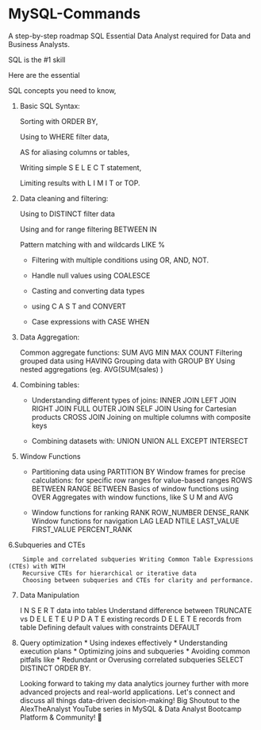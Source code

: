 # MySQL-Commands


A step-by-step roadmap SQL Essential Data Analyst required for Data and Business Analysts.

SQL is the #1 skill

Here are the essential

SQL concepts you need to know,

  1. Basic SQL Syntax:
     
      Sorting with ORDER BY,
      
      Using to WHERE filter data,
      
      AS for aliasing columns or tables,
      
      Writing simple S E L E C T statement,
      
      Limiting results with L I M I T or TOP.

  2. Data cleaning and filtering:
     
        Using to DISTINCT filter data
     
        Using and for range filtering BETWEEN IN
     
        Pattern matching with and wildcards LIKE %
     
        * Filtering with multiple conditions using OR, AND, NOT.
        
        * Handle null values using COALESCE
          
        * Casting and converting data types
          
        * using C A S T and CONVERT
          
        * Case expressions with CASE WHEN
          
  3. Data Aggregation:
     
        Common aggregate functions:
        SUM
        AVG
        MIN
        MAX
        COUNT
        Filtering grouped data using HAVING
        Grouping data with GROUP BY
        Using nested aggregations
        (eg. AVG(SUM(sales) )
     
  4. Combining tables:
     
       * Understanding different types of joins:
        INNER JOIN
        LEFT JOIN
        RIGHT JOIN
        FULL OUTER JOIN
        SELF JOIN
        Using for Cartesian products
        CROSS JOIN
        Joining on multiple columns with composite keys
     
       * Combining datasets with:
        UNION
        UNION ALL
        EXCEPT
        INTERSECT

  5. Window Functions
     
       * Partitioning data using PARTITION BY
        Window frames for precise calculations:
        for specific row ranges
        for value-based ranges
        ROWS BETWEEN
        RANGE BETWEEN
        Basics of window functions using OVER
        Aggregates with window functions,
        like S U M and AVG

       * Window functions for ranking
        RANK
        ROW_NUMBER
        DENSE_RANK
        Window functions for navigation
        LAG
        LEAD
        NTILE
        LAST_VALUE
        FIRST_VALUE
        PERCENT_RANK

 6.Subqueries and CTEs
 
        Simple and correlated subqueries Writing Common Table Expressions (CTEs) with WITH
        Recursive CTEs for hierarchical or iterative data
        Choosing between subqueries and CTEs for clarity and performance.
  
  7. Data Manipulation

        I N S E R T data into tables Understand difference between
        TRUNCATE vs D E L E T E
        U P D A T E existing records
        D E L E T E records from table
        Defining default values with constraints DEFAULT
     
  8. Query optimization
          * Using indexes effectively
          * Understanding execution plans
          * Optimizing joins and subqueries
          * Avoiding common pitfalls like
          * Redundant or Overusing correlated subqueries
              SELECT
              DISTINCT ORDER BY.


     Looking forward to taking my data analytics journey further with more advanced projects and real-world applications. Let's connect and discuss all things data-driven decision-making!
     Big Shoutout to the AlexTheAnalyst YouTube series in MySQL & Data Analyst Bootcamp Platform & Community! 🎉 
